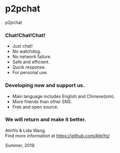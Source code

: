 # p2pchat
p2pchat
### Chat!Chat!Chat!
 - Just chat!
 - No watchdog.
 - No network failure.
 - Safe and efficient.
 - Qucik response.
 - For personal use.
 
### Developing now and support us.
 - Main language includes English and Chinese(sim).
 - More friends than other SNS.
 - Free and open source.

### We will return and make it better.

AtinYo & Lida Wang.
<br/>Find more information at https://github.com/AtinYo/

Summer, 2019.
